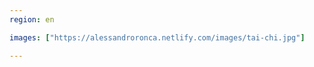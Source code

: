 ```yaml
---
region: en

images: ["https://alessandroronca.netlify.com/images/tai-chi.jpg"]

---
```



<!--https://discourse.gohugo.io/t/links-for-images-videos-audio-in-internal-templates-twitter-cards-and-opengraph/10464/5-->

<!--https://discourse.gohugo.io/t/hugo-builtin-templates/3563/3-->

<!-- Array refrenced in `seo.html` using: -->
<!--{{/* range $i, $e := .Params.images }}{{ if $i }}, {{ end }}{{ $e | jsonify | safeJS }}{{ end */}}-->
